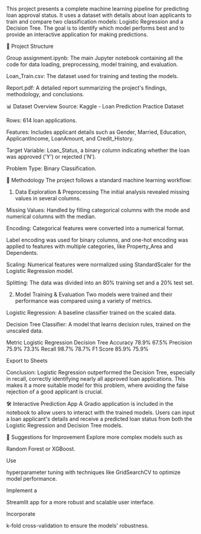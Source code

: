 
This project presents a complete machine learning pipeline for predicting loan approval status. It uses a dataset with details about loan applicants to train and compare two classification models: Logistic Regression and a Decision Tree. The goal is to identify which model performs best and to provide an interactive application for making predictions.

📂 Project Structure


Group assignment.ipynb: The main Jupyter notebook containing all the code for data loading, preprocessing, model training, and evaluation.

Loan_Train.csv: The dataset used for training and testing the models.

Report.pdf: A detailed report summarizing the project's findings, methodology, and conclusions.

📊 Dataset Overview
Source: Kaggle - Loan Prediction Practice Dataset


Rows: 614 loan applications.


Features: Includes applicant details such as Gender, Married, Education, ApplicantIncome, LoanAmount, and Credit_History.


Target Variable: Loan_Status, a binary column indicating whether the loan was approved ('Y') or rejected ('N').

Problem Type: Binary Classification.

🚀 Methodology
The project follows a standard machine learning workflow:

1. Data Exploration & Preprocessing
The initial analysis revealed missing values in several columns.


Missing Values: Handled by filling categorical columns with the mode and numerical columns with the median.

Encoding: Categorical features were converted into a numerical format. 

Label encoding was used for binary columns, and one-hot encoding was applied to features with multiple categories, like Property_Area and Dependents.


Scaling: Numerical features were normalized using StandardScaler for the Logistic Regression model.


Splitting: The data was divided into an 80% training set and a 20% test set.

2. Model Training & Evaluation
Two models were trained and their performance was compared using a variety of metrics.


Logistic Regression: A baseline classifier trained on the scaled data.


Decision Tree Classifier: A model that learns decision rules, trained on the unscaled data.

Metric	Logistic Regression	Decision Tree
Accuracy	78.9%	67.5%
Precision	75.9%	73.3%
Recall	98.7%	78.7%
F1 Score	85.9%	75.9%

Export to Sheets

Conclusion: Logistic Regression outperformed the Decision Tree, especially in recall, correctly identifying nearly all approved loan applications. This makes it a more suitable model for this problem, where avoiding the false rejection of a good applicant is crucial.

🛠️ Interactive Prediction App
A Gradio application is included in the notebook to allow users to interact with the trained models. Users can input a loan applicant's details and receive a predicted loan status from both the Logistic Regression and Decision Tree models.

🧠 Suggestions for Improvement
Explore more complex models such as 

Random Forest or XGBoost.

Use 

hyperparameter tuning with techniques like GridSearchCV to optimize model performance.

Implement a 

Streamlit app for a more robust and scalable user interface.

Incorporate 

k-fold cross-validation to ensure the models' robustness.
